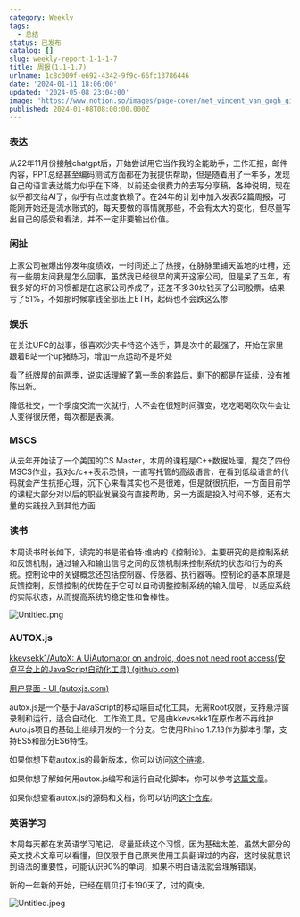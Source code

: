 ```yaml
---
category: Weekly
tags:
  - 总结
status: 已发布
catalog: []
slug: weekly-report-1-1-1-7
title: 周报(1.1-1.7)
urlname: 1c8c009f-e692-4342-9f9c-66fc13786446
date: '2024-01-11 18:06:00'
updated: '2024-05-08 23:04:00'
image: 'https://www.notion.so/images/page-cover/met_vincent_van_gogh_ginoux.jpg'
published: 2024-01-08T08:00:00.000Z
---
```


### 表达


从22年11月份接触chatgpt后，开始尝试用它当作我的全能助手，工作汇报，邮件内容，PPT总结甚至编码测试方面都在为我提供帮助，但是随着用了一年多，发现自己的语言表达能力似乎在下降，以前还会很费力的去写分享稿，各种说明，现在似乎都交给AI了，似乎有点过度依赖了。在24年的计划中加入发表52篇周报，可能刚开始还是流水账式的，每天要做的事情就那些，不会有太大的变化，但尽量写出自己的感受和看法，并不一定非要输出价值。


### 闲扯


上家公司被爆出停发年度绩效，一时间还上了热搜，在脉脉里铺天盖地的吐槽，还有一些朋友问我是怎么回事，虽然我已经很早的离开这家公司，但是呆了五年，有很多好的坏的习惯都是在这家公司养成了，还差不多30块钱买了公司股票，结果亏了51%，不如那时候拿钱全部压上ETH，起码也不会跌这么惨


### 娱乐


在关注UFC的战事，很喜欢沙夫卡特这个选手，算是次中的最强了，开始在家里跟着B站一个up猪练习，增加一点运动不是坏处


看了纸牌屋的前两季，说实话理解了第一季的套路后，剩下的都是在延续，没有推陈出新。


降低社交，一个季度交流一次就行，人不会在很短时间骤变，吃吃喝喝吹吹牛会让人变得很厌倦，每次都是表演。


### MSCS


从去年开始读了一个美国的CS Master，本周的课程是C++数据处理，提交了四份MSCS作业，我对c/c++表示恐惧，一直写托管的高级语言，在看到低级语言的代码就会产生抗拒心理，沉下心来看其实也不是很难，但是就很抗拒，一方面目前学的课程大部分对以后的职业发展没有直接帮助，另一方面是投入时间不够，还有大量的实践投入到其他方面


### 读书


本周读书时长如下，读完的书是诺伯特·维纳的《控制论》，主要研究的是控制系统和反馈机制，通过输入和输出信号之间的反馈机制来控制系统的状态和行为的系统。控制论中的关键概念还包括控制器、传感器、执行器等。控制论的基本原理是反馈控制，反馈控制的优势在于它可以自动调整控制系统的输入信号，以适应系统的实际状态，从而提高系统的稳定性和鲁棒性。


![Untitled.png](https://prod-files-secure.s3.us-west-2.amazonaws.com/5d24fe63-e567-4804-86f9-9fdc62e13082/4d744901-b410-4924-8554-36cce6e9aab7/Untitled.png?X-Amz-Algorithm=AWS4-HMAC-SHA256&X-Amz-Content-Sha256=UNSIGNED-PAYLOAD&X-Amz-Credential=ASIAZI2LB4665LM7MPVB%2F20250204%2Fus-west-2%2Fs3%2Faws4_request&X-Amz-Date=20250204T053640Z&X-Amz-Expires=3600&X-Amz-Security-Token=IQoJb3JpZ2luX2VjEA0aCXVzLXdlc3QtMiJHMEUCIEG1MZXZ0o0CwDp4Lf%2F0VSXLpqmdhU3nStkjv%2BHbNVOpAiEA%2FmtRNOnXtWP%2BNWy%2FPVyWQNKmbIgVYpkoca52rY36hTgq%2FwMIJhAAGgw2Mzc0MjMxODM4MDUiDEJimf3gs1fh2W9B1ircA1ii%2BJaG0R8kxqel6dbu8PO2i0fMg8X5w8Ah9rrUtEOryuuIBXHNZDHxScw1YxpmciD9rh8WHzJ3ME4xhjS1%2F9%2BSzqqTJeZTjcjmYcaBRuMR1WqIoylqYrGmWQkRILT9gaMFOBu9hXy6E8f1bQDO6%2B%2BFQB6VWC81YFFrVpiLW5NFRIwjdJeeHDZK7LXjHmnp7bbXc6bf7smxVHN2nnwLJ5SMWZkYUpt5o5bwnp2Ty6ZeyAuITdNNswO%2F3CL68xRVJFk%2Bv%2F%2B%2FFqBrG9ZVF%2BgB2jwD5ZdbCLSrCxreAGrpl1fZLUOwyqxkzLuqpD0t2%2BinGnLoOXgNKaDY%2BDnEyNB33qMryr73yV%2B0PXc9aZxlBwgXh2gc32WWGzlpk8uRzznurgMA9Oz382By2v3igV1G8ys70%2FKITLxm7ZJNtNZCa661xODivnuzk9GsmSRsH7mH1qseXgbnvL1Tv6O8JDsgfs5x9nrmGhshQIdEwf%2BYBEPH3WX3uj2yZNLZ4Tf3XDmdpGlPV6DFBirjFQVm3T0DL5i0ZMZ%2BEqsD5YCyTeqMuNUJFDUhqj3iekhAVot8ID5gyg6wQsDZrtfzJd6IFfZ%2B2mLfWFmDI8LzEtsmLtnotjz0GZR8hAjnZvKyDxfIMLy%2Bhr0GOqUBmRkTJ62%2BS69bXVuoRDCJCTYBHj2cdT%2Fbwdj8Qf2zkQewjZ164lY7su9XJHNCgNUQz7HU8ODM4x1EIl9rsdTTY%2FCZnj0GIZLYzpBokZjZKY8Ds9%2BRrSXQ8LWyC1qalJ4aIoJHgR4qMMz%2BPSH9oYp%2F1VoWnN1PMitS2fNXydJu7Hsr61FyD4fQtQ4AdgTSq3HXC1hmWv86fyXsdKQqphA2TxeRBu59&X-Amz-Signature=e13f00c1bb2f06c2412c07de32cf5bdda2ba9bc3ba24d8fa944c63bdb07b373f&X-Amz-SignedHeaders=host&x-id=GetObject)


### AUTOX.js


[kkevsekk1/AutoX: A UiAutomator on android, does not need root access(安卓平台上的JavaScript自动化工具) (github.com)](https://github.com/kkevsekk1/AutoX)


[用户界面 - UI (autoxjs.com)](http://doc.autoxjs.com/#/ui)


autox.js是一个基于JavaScript的移动端自动化工具，无需Root权限，支持悬浮窗录制和运行，适合自动化、工作流工具。它是由kkevsekk1在原作者不再维护Auto.js项目的基础上继续开发的一个分支。它使用Rhino 1.7.13作为脚本引擎，支持ES5和部分ES6特性。


如果你想下载autox.js的最新版本，你可以访问[这个链接](https://github.com/kkevsekk1/AutoX/releases)。


如果你想了解如何用autox.js编写和运行自动化脚本，你可以参考[这篇文章](https://www.cnblogs.com/ghj1976/p/autoxjs.html)。


如果你想查看autox.js的源码和文档，你可以访问[这个仓库](https://github.com/kkevsekk1/AutoX)。


### 英语学习


本周每天都在发英语学习笔记，尽量延续这个习惯，因为基础太差，虽然大部分的英文技术文章可以看懂，但仅限于自己原来使用工具翻译过的内容，这时候就意识到语法的重要性，可能认识90%的单词，如果不明白语法就会理解错误。


新的一年新的开始，已经在扇贝打卡190天了，过的真快。


![Untitled.jpeg](https://prod-files-secure.s3.us-west-2.amazonaws.com/5d24fe63-e567-4804-86f9-9fdc62e13082/c04d3014-4bd3-4142-a613-19220f0a3512/Untitled.jpeg?X-Amz-Algorithm=AWS4-HMAC-SHA256&X-Amz-Content-Sha256=UNSIGNED-PAYLOAD&X-Amz-Credential=ASIAZI2LB4665LM7MPVB%2F20250204%2Fus-west-2%2Fs3%2Faws4_request&X-Amz-Date=20250204T053640Z&X-Amz-Expires=3600&X-Amz-Security-Token=IQoJb3JpZ2luX2VjEA0aCXVzLXdlc3QtMiJHMEUCIEG1MZXZ0o0CwDp4Lf%2F0VSXLpqmdhU3nStkjv%2BHbNVOpAiEA%2FmtRNOnXtWP%2BNWy%2FPVyWQNKmbIgVYpkoca52rY36hTgq%2FwMIJhAAGgw2Mzc0MjMxODM4MDUiDEJimf3gs1fh2W9B1ircA1ii%2BJaG0R8kxqel6dbu8PO2i0fMg8X5w8Ah9rrUtEOryuuIBXHNZDHxScw1YxpmciD9rh8WHzJ3ME4xhjS1%2F9%2BSzqqTJeZTjcjmYcaBRuMR1WqIoylqYrGmWQkRILT9gaMFOBu9hXy6E8f1bQDO6%2B%2BFQB6VWC81YFFrVpiLW5NFRIwjdJeeHDZK7LXjHmnp7bbXc6bf7smxVHN2nnwLJ5SMWZkYUpt5o5bwnp2Ty6ZeyAuITdNNswO%2F3CL68xRVJFk%2Bv%2F%2B%2FFqBrG9ZVF%2BgB2jwD5ZdbCLSrCxreAGrpl1fZLUOwyqxkzLuqpD0t2%2BinGnLoOXgNKaDY%2BDnEyNB33qMryr73yV%2B0PXc9aZxlBwgXh2gc32WWGzlpk8uRzznurgMA9Oz382By2v3igV1G8ys70%2FKITLxm7ZJNtNZCa661xODivnuzk9GsmSRsH7mH1qseXgbnvL1Tv6O8JDsgfs5x9nrmGhshQIdEwf%2BYBEPH3WX3uj2yZNLZ4Tf3XDmdpGlPV6DFBirjFQVm3T0DL5i0ZMZ%2BEqsD5YCyTeqMuNUJFDUhqj3iekhAVot8ID5gyg6wQsDZrtfzJd6IFfZ%2B2mLfWFmDI8LzEtsmLtnotjz0GZR8hAjnZvKyDxfIMLy%2Bhr0GOqUBmRkTJ62%2BS69bXVuoRDCJCTYBHj2cdT%2Fbwdj8Qf2zkQewjZ164lY7su9XJHNCgNUQz7HU8ODM4x1EIl9rsdTTY%2FCZnj0GIZLYzpBokZjZKY8Ds9%2BRrSXQ8LWyC1qalJ4aIoJHgR4qMMz%2BPSH9oYp%2F1VoWnN1PMitS2fNXydJu7Hsr61FyD4fQtQ4AdgTSq3HXC1hmWv86fyXsdKQqphA2TxeRBu59&X-Amz-Signature=66b5b0408323b2f79885b510da7dc27970fb9de7eea8fdb408451b8da1837caa&X-Amz-SignedHeaders=host&x-id=GetObject)

